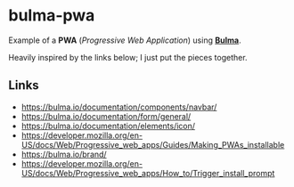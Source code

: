 # bulma-pwa

Example of a **PWA** (_Progressive Web Application_) using [**Bulma**](https://bulma.io/).

Heavily inspired by the links below; I just put the pieces together.

## Links

- https://bulma.io/documentation/components/navbar/
- https://bulma.io/documentation/form/general/
- https://bulma.io/documentation/elements/icon/
- https://developer.mozilla.org/en-US/docs/Web/Progressive_web_apps/Guides/Making_PWAs_installable
- https://bulma.io/brand/
- https://developer.mozilla.org/en-US/docs/Web/Progressive_web_apps/How_to/Trigger_install_prompt
